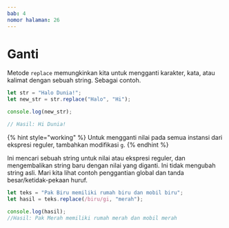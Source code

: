 ```yaml
---
bab: 4
nomor halaman: 26
---
```


# Ganti

Metode `replace` memungkinkan kita untuk mengganti karakter, kata, atau kalimat dengan sebuah string. Sebagai contoh.

```javascript
let str = "Halo Dunia!";
let new_str = str.replace("Halo", "Hi");

console.log(new_str);

// Hasil: Hi Dunia!
```

{% hint style="working" %}
Untuk mengganti nilai pada semua instansi dari ekspresi reguler, tambahkan modifikasi `g`.
{% endhint %}

Ini mencari sebuah string untuk nilai atau ekspresi reguler, dan mengembalikan string baru dengan nilai yang diganti. Ini tidak mengubah string asli. Mari kita lihat contoh penggantian global dan tanda besar/ketidak-pekaan huruf.

```javascript
let teks = "Pak Biru memiliki rumah biru dan mobil biru";
let hasil = teks.replace(/biru/gi, "merah");

console.log(hasil);
//Hasil: Pak Merah memiliki rumah merah dan mobil merah
```
